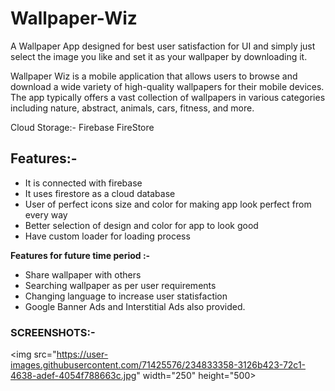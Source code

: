 # Wallpaper-Wiz
A Wallpaper App designed for best user satisfaction for UI and simply just select the image you like and set it as your wallpaper by downloading it.

Wallpaper Wiz is a mobile application that allows users to browse and download a wide variety of high-quality wallpapers for their mobile devices. The app typically offers a vast collection of wallpapers in various categories including nature, abstract, animals, cars, fitness, and more.

Cloud Storage:- Firebase FireStore

## Features:-
- It is connected with firebase
- It uses firestore as a cloud database
- User of perfect icons size and color for making app look perfect from every way
- Better selection of design and color for app to look good
- Have custom loader for loading process

**Features for future time period :-**
- Share wallpaper with others
- Searching wallpaper as per user requirements
- Changing language to increase user statisfaction
- Google Banner Ads and Interstitial Ads also provided.

### SCREENSHOTS:-
<img src="https://user-images.githubusercontent.com/71425576/234833358-3126b423-72c1-4638-adef-4054f788663c.jpg" width="250" height="500>
                                                                                                                                    
                                                                                                                                    
